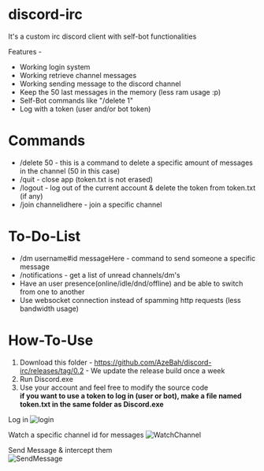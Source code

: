 # discord-irc
It's a custom irc discord client with self-bot functionalities


Features -

- Working login system
- Working retrieve channel messages
- Working sending message to the discord channel
- Keep the 50 last messages in the memory (less ram usage :p)
- Self-Bot commands like "/delete 1" 
- Log with a token (user and/or bot token)

# Commands
- /delete 50 - this is a command to delete a specific amount of messages in the channel (50 in this case)
- /quit  - close app (token.txt is not erased)
- /logout - log out of the current account & delete the token from token.txt (if any)
- /join channelidhere - join a specific channel

# To-Do-List
- /dm username#id messageHere - command to send someone a specific message
- /notifications - get a list of unread channels/dm's
- Have an user presence(online/idle/dnd/offline) and be able to switch from one to another
- Use websocket connection instead of spamming http requests (less bandwidth usage)

# How-To-Use
1) Download this folder - https://github.com/AzeBah/discord-irc/releases/tag/0.2 - We update the release build once a week
2) Run Discord.exe
3) Use your account and feel free to modify the source code  
**if you want to use a token to log in (user or bot), make a file named token.txt in the same folder as Discord.exe**

Log in 
![login](https://i.imgur.com/tRfWruo.png)


Watch a specific channel id for messages
![WatchChannel](https://i.imgur.com/D2W9KSn.png)

Send Message & intercept them<br/>
![SendMessage](https://i.imgur.com/Kxk0Yh5.gif)
